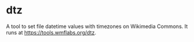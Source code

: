 # dtz
A tool to set file datetime values with timezones on Wikimedia Commons.
It runs at https://tools.wmflabs.org/dtz.
